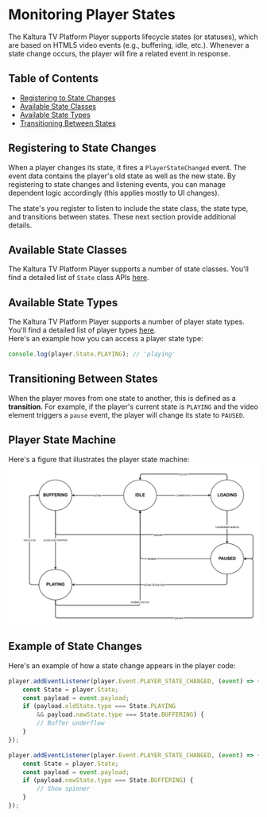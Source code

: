 
# Monitoring Player States  

The Kaltura TV Platform Player supports lifecycle states (or statuses), which are based on HTML5 video events (e.g., buffering, idle, etc.). Whenever a state change occurs, the player will fire a related event in response.

## Table of Contents
  - [Registering to State Changes](#registering-to-state-changed)
  - [Available State Classes](#state-class)
  - [Available State Types](#state-types)
  - [Transitioning Between States](#transitions-between-states)

## Registering to State Changes  

When a player changes its state, it fires a `PlayerStateChanged` event. The event data contains the player's old state as well as the new state. By registering to state changes and listening events, you can manage dependent logic accordingly (this applies mostly to UI changes).

The state's you register to listen to include the state class, the state type, and transitions between states. These next section provide additional details.

## Available State Classes  

The Kaltura TV Platform Player supports a number of state classes. You'll find a detailed list of `State` class APIs [here]().

## Available State Types  

The Kaltura TV Platform Player supports a number of player state types. You'll find a detailed list of player types [here]().
<br>Here's an example how you can access a player state type:
```js
console.log(player.State.PLAYING); // 'playing'
```
## Transitioning Between States  

When the player moves from one state to another, this is defined as a **transition**. For example, if the player's current state is `PLAYING` and the video element triggers a `pause` event, the player will change its state to `PAUSED`.


## Player State Machine  

Here's a figure that illustrates the player state machine:
![player-state-machine](./images/player-state-machine.jpg)



## Example of State Changes  

Here's an example of how a state change appears in the player code:

```js
player.addEventListener(player.Event.PLAYER_STATE_CHANGED, (event) => {
    const State = player.State;
    const payload = event.payload;
    if (payload.oldState.type === State.PLAYING
        && payload.newState.type === State.BUFFERING) {
        // Buffer underflow
    }
});
```

```js
player.addEventListener(player.Event.PLAYER_STATE_CHANGED, (event) => {
    const State = player.State;
    const payload = event.payload;
    if (payload.newState.type === State.BUFFERING) {
        // Show spinner
    }
});
```
